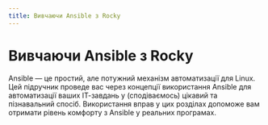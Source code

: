```yaml
---
title: Вивчаючи Ansible з Rocky
---
```


# Вивчаючи Ansible з Rocky

Ansible — це простий, але потужний механізм автоматизації для Linux. Цей підручник проведе вас через концепції використання Ansible для автоматизації ваших ІТ-завдань у (сподіваємось) цікавий та пізнавальний спосіб. Використання вправ у цих розділах допоможе вам отримати рівень комфорту з Ansible у реальних програмах.
